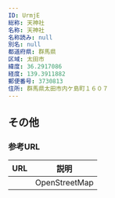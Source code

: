 ```yaml
---
ID: UrmjE
総称: 天神社
名称: 天神社
名称読み: null
別名: null
都道府県: 群馬県
区域: 太田市
緯度: 36.2917086
経度: 139.3911882
郵便番号: 3730813
住所: 群馬県太田市内ケ島町１６０７
---
```


## その他

### 参考URL

| URL | 説明          |
| --- | ------------- |
|     | OpenStreetMap |
